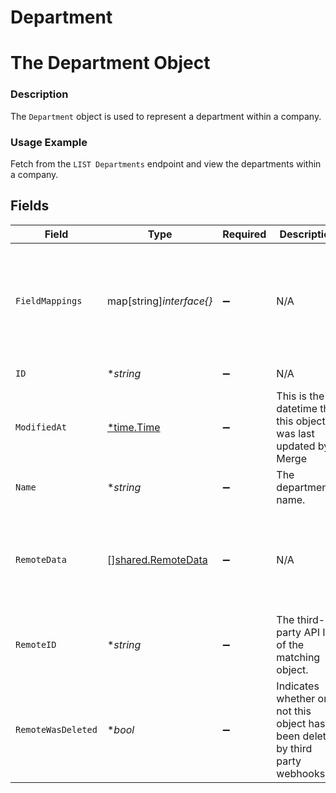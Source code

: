 # Department

# The Department Object
### Description
The `Department` object is used to represent a department within a company.
### Usage Example
Fetch from the `LIST Departments` endpoint and view the departments within a company.


## Fields

| Field                                                                                                                                    | Type                                                                                                                                     | Required                                                                                                                                 | Description                                                                                                                              | Example                                                                                                                                  |
| ---------------------------------------------------------------------------------------------------------------------------------------- | ---------------------------------------------------------------------------------------------------------------------------------------- | ---------------------------------------------------------------------------------------------------------------------------------------- | ---------------------------------------------------------------------------------------------------------------------------------------- | ---------------------------------------------------------------------------------------------------------------------------------------- |
| `FieldMappings`                                                                                                                          | map[string]*interface{}*                                                                                                                 | :heavy_minus_sign:                                                                                                                       | N/A                                                                                                                                      | {<br/>"organization_defined_targets": {<br/>"custom_key": "custom_value"<br/>},<br/>"linked_account_defined_targets": {<br/>"custom_key": "custom_value"<br/>}<br/>} |
| `ID`                                                                                                                                     | **string*                                                                                                                                | :heavy_minus_sign:                                                                                                                       | N/A                                                                                                                                      | 5b3c1341-a20f-4e51-b72c-f3830a16c97b                                                                                                     |
| `ModifiedAt`                                                                                                                             | [*time.Time](https://pkg.go.dev/time#Time)                                                                                               | :heavy_minus_sign:                                                                                                                       | This is the datetime that this object was last updated by Merge                                                                          | 2021-10-16T00:00:00Z                                                                                                                     |
| `Name`                                                                                                                                   | **string*                                                                                                                                | :heavy_minus_sign:                                                                                                                       | The department's name.                                                                                                                   | Engineering                                                                                                                              |
| `RemoteData`                                                                                                                             | [][shared.RemoteData](../../../pkg/models/shared/remotedata.md)                                                                          | :heavy_minus_sign:                                                                                                                       | N/A                                                                                                                                      | [<br/>{<br/>"path": "/departments",<br/>"data": [<br/>"Varies by platform"<br/>]<br/>}<br/>]                                             |
| `RemoteID`                                                                                                                               | **string*                                                                                                                                | :heavy_minus_sign:                                                                                                                       | The third-party API ID of the matching object.                                                                                           | 23456                                                                                                                                    |
| `RemoteWasDeleted`                                                                                                                       | **bool*                                                                                                                                  | :heavy_minus_sign:                                                                                                                       | Indicates whether or not this object has been deleted by third party webhooks.                                                           |                                                                                                                                          |